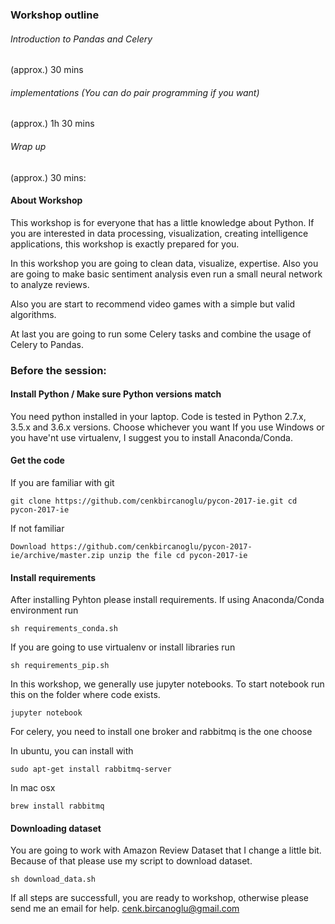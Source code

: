 


### Workshop outline

###### Introduction to Pandas and Celery
(approx.) 30 mins  
###### implementations (You can do pair programming if you want)
(approx.) 1h 30 mins
###### Wrap up
(approx.) 30 mins:  


#### About Workshop
This workshop is for everyone that has a little knowledge about Python. If you are interested in data processing, visualization,
creating intelligence applications, this workshop is exactly prepared for you.

In this workshop you are going to clean data, visualize, expertise. Also you are going to make basic sentiment analysis even run a 
small neural network to analyze reviews.

Also you are start to recommend video games with a simple but valid algorithms.

At last you are going to run some Celery tasks and combine the usage of Celery to Pandas.
 

### Before the session:

#### Install Python / Make sure Python versions match 
You need python installed in your laptop. Code is tested in Python 2.7.x, 3.5.x and 3.6.x versions. Choose whichever you want 
If you use Windows or you have'nt use virtualenv, I suggest you to install Anaconda/Conda.

#### Get the code 
If you are familiar with git

``
git clone https://github.com/cenkbircanoglu/pycon-2017-ie.git
cd pycon-2017-ie
``

If not familiar

``
Download https://github.com/cenkbircanoglu/pycon-2017-ie/archive/master.zip
unzip the file
cd pycon-2017-ie
``


#### Install requirements
After installing Pyhton please install requirements.
If using Anaconda/Conda environment run 

``
sh requirements_conda.sh
``

If you are going to use virtualenv or install libraries run 

``
sh requirements_pip.sh
``

In this workshop, we generally use jupyter notebooks.
To start notebook run this on the folder where code exists. 

``
jupyter notebook
``

For celery, you need to install one broker and rabbitmq is the one choose

In ubuntu, you can install with

``
sudo apt-get install rabbitmq-server
``

In mac osx 

``
brew install rabbitmq
``

#### Downloading dataset

You are going to work with Amazon Review Dataset that I change a little bit.
Because of that please use my script to download dataset.

``
sh download_data.sh
``


If all steps are successfull, you are ready to workshop, otherwise please send me an email for help. 
cenk.bircanoglu@gmail.com



 
